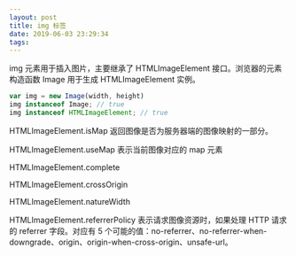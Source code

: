 ```yaml
---
layout: post
title: img 标签
date: 2019-06-03 23:29:34
tags:
---
```



img 元素用于插入图片，主要继承了 HTMLImageElement 接口。浏览器的元素构造函数 Image 用于生成 HTMLImageElement 实例。

```js
var img = new Image(width, height)
img instanceof Image; // true
img instanceof HTMLImageElement; // true
```

HTMLImageElement.isMap 返回图像是否为服务器端的图像映射的一部分。

HTMLImageElement.useMap 表示当前图像对应的 map 元素

HTMLImageElement.complete

HTMLImageElement.crossOrigin

HTMLImageElement.natureWidth

HTMLImageElement.referrerPolicy 表示请求图像资源时，如果处理 HTTP 请求的 referrer 字段。对应有 5 个可能的值：no-referrer、no-referrer-when-downgrade、origin、origin-when-cross-origin、unsafe-url。

